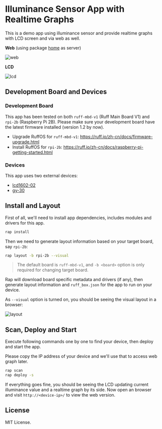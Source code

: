 # Illuminance Sensor App with Realtime Graphs

This is a demo app using illuminance sensor and provide realtime graphs with LCD screen and via web as well.

**Web** (using package [home](https://github.com/vilic/ruff-home) as server)

![web](https://cloud.githubusercontent.com/assets/970430/16442489/910a46ca-3e05-11e6-85b3-c7859bcc53f7.jpg)

**LCD**

![lcd](https://cloud.githubusercontent.com/assets/970430/16446000/f4fcccd6-3e17-11e6-9f28-6537fe4c912a.jpg)

## Development Board and Devices

### Development Board

This app has been tested on both `ruff-mbd-v1` (Ruff Main Board V1) and `rpi-2b` (Raspberry Pi 2B).
Please make sure your development board have the latest firmware installed (version 1.2 by now).

- Upgrade RuffOS for `ruff-mbd-v1`: https://ruff.io/zh-cn/docs/firmware-upgrade.html
- Install RuffOS for `rpi-2b`: https://ruff.io/zh-cn/docs/raspberry-pi-getting-started.html

### Devices

This app uses two external devices:

- [lcd1602-02](https://rap.ruff.io/devices/lcd1602-02)
- [gy-30](https://rap.ruff.io/devices/gy-30)

## Install and Layout

First of all, we'll need to install app dependencies, includes modules and drivers for this app.

```sh
rap install
```

Then we need to generate layout information based on your target board, say `rpi-2b`:

```sh
rap layout -b rpi-2b --visual
```

> The default board is `ruff-mbd-v1`, and `-b <board>` option is only required for changing target board.

Rap will download board specific metadata and drivers (if any), then generate layout information and `ruff_box.json` for the app to run on your device.

As `--visual` option is turned on, you should be seeing the visual layout in a browser:

![layout](https://cloud.githubusercontent.com/assets/970430/16445678/613ba70c-3e16-11e6-9b9b-7eba88d6f552.png)

## Scan, Deploy and Start

Execute following commands one by one to find your device, then deploy and start the app.

Please copy the IP address of your device and we'll use that to access web graph later.

```sh
rap scan
rap deploy -s
```

If everything goes fine, you should be seeing the LCD updating current illuminance value and a realtime graph by its side.
Now open an browser and visit `http://<device-ip>/` to view the web version.

## License

MIT License.
